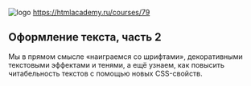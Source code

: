 ![logo](https://assets.htmlacademy.ru/img/achievements/courses/content/79.v2.svg "logo")
https://htmlacademy.ru/courses/79
## Оформление текста, часть 2

Мы в прямом смысле «наиграемся со шрифтами», декоративными текстовыми эффектами и тенями, а ещё узнаем, как повысить читабельность текстов с помощью новых CSS-свойств.
